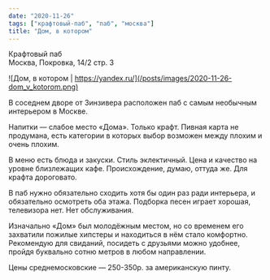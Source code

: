 ```yaml
---
date: "2020-11-26"
tags: ["крафтовый-паб", "паб", "москва"]
title: "Дом, в котором"
---
```


Крафтовый паб\
Москва, Покровка, 14/2 стр. 3

![Дом, в котором | https://yandex.ru/](/posts/images/2020-11-26-dom_v_kotorom.png)


В соседнем дворе от Зинзивера расположен паб с самым необычным интерьером в Москве.

<!--more-->

Напитки — слабое место «Дома». Только крафт. Пивная карта не продумана, есть категории в которых выбор возможен между плохим и очень плохим.

В меню есть блюда и закуски. Стиль эклектичный. Цена и качество на уровне близлежащих кафе. Происхождение, думаю, оттуда же. Для крафта дороговато. 

В паб нужно обязательно сходить хотя бы один раз ради интерьера, и обязательно осмотреть оба этажа. Подборка песен играет хорошая, телевизора нет. Нет обслуживания.

Изначально «Дом» был молодёжным местом, но со временем его захватили пожилые хипстеры и находиться в нём стало комфортно. Рекомендую для свиданий, посидеть с друзьями можно удобнее, пройдя буквально сотню метров в любом направлении.


Цены среднемосковские — 250-350р. за американскую пинту.